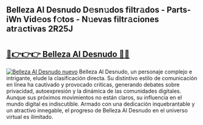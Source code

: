 ## Belleza Al Desnudo D𝚎sn𝚞dos filtr𝚊dos - Parts-iWn Vid𝚎os f𝚘tos - N𝚞evas filtr𝚊ciones atr𝚊ctivas 2R25J

# <h2><a href="http://mb7zft.tromn.icu/?c=Belleza+Al+Desnudo">🔗👉👉👉 Belleza Al Desnudo 🔗🔗</a></h2>

[![Belleza Al Desnudo nuevo](https://i.imgur.com/pEAQMta.gif)](http://mb7zft.tromn.icu/?c=Belleza+Al+Desnudo)
Belleza Al Desnudo, un personaje complejo e intrigante, elude la clasificación directa. Su distintivo estilo de comunicación en línea ha cautivado y provocado críticas, generando debates sobre privacidad, autoexpresión y la dinámica de las comunidades digitales. Aunque sus próximos movimientos no están claros, su influencia en el mundo digital es indiscutible. Armado con una dedicación inquebrantable y un atractivo innegable, el progreso de Belleza Al Desnudo en el universo virtual es ilimitado.
